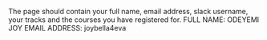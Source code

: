 The page should contain your full name, email address, slack username, your tracks and the courses you have registered for.
FULL NAME: ODEYEMI JOY
EMAIL ADDRESS: joybella4eva

